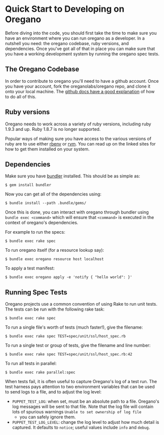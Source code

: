 # Quick Start to Developing on Oregano

Before diving into the code, you should first take the time to make sure you
have an environment where you can run oregano as a developer. In a nutshell you
need: the oregano codebase, ruby versions, and dependencies. Once you've got all
of that in place you can make sure that you have a working development system
by running the oregano spec tests.

## The Oregano Codebase

In order to contribute to oregano you'll need to have a github account. Once you
have your account, fork the oreganolabs/oregano repo, and clone it onto your
local machine. The [github docs have a good
explanation](https://help.github.com/articles/fork-a-repo) of how to do all of
this.

## Ruby versions

Oregano needs to work across a variety of ruby versions, including ruby
1.9.3 and up. Ruby 1.8.7 is no longer supported.

Popular ways of making sure you have access to the various versions of ruby are
to use either [rbenv](https://github.com/sstephenson/rbenv) or
[rvm](https://rvm.io/). You can read up on the linked sites for how to get them
installed on your system.

## Dependencies

Make sure you have [bundler](http://bundler.io/) installed. This should be as
simple as:

    $ gem install bundler

Now you can get all of the dependencies using:

    $ bundle install --path .bundle/gems/

Once this is done, you can interact with oregano through bundler using `bundle
exec <command>` which will ensure that `<command>` is executed in the context
of oregano's dependencies.

For example to run the specs:

    $ bundle exec rake spec

To run oregano itself (for a resource lookup say):

    $ bundle exec oregano resource host localhost

To apply a test manifest:

    $ bundle exec oregano apply -e 'notify { "hello world": }'

## Running Spec Tests

Oregano projects use a common convention of using Rake to run unit tests.
The tests can be run with the following rake task:

    $ bundle exec rake spec

To run a single file's worth of tests (much faster!), give the filename:

    $ bundle exec rake spec TEST=spec/unit/ssl/host_spec.rb

To run a single test or group of tests, give the filename and line number:

    $ bundle exec rake spec TEST=spec/unit/ssl/host_spec.rb:42

To run all tests in parallel:

    $ bundle exec rake parallel:spec

When tests fail, it is often useful to capture Oregano's log of a test
run. The test harness pays attention to two environment variables that can
be used to send logs to a file, and to adjust the log level:

* `PUPPET_TEST_LOG`: when set, must be an absolute path to a file. Oregano's
  log messages will be sent to that file. Note that the log file will
  contain lots of spurious warnings `Unable to set ownership of log file`
  - you can safely ignore them.
* `PUPPET_TEST_LOG_LEVEL`: change the log level to adjust how much detail
  is captured. It defaults to `notice`; useful values include `info` and
  `debug`.
